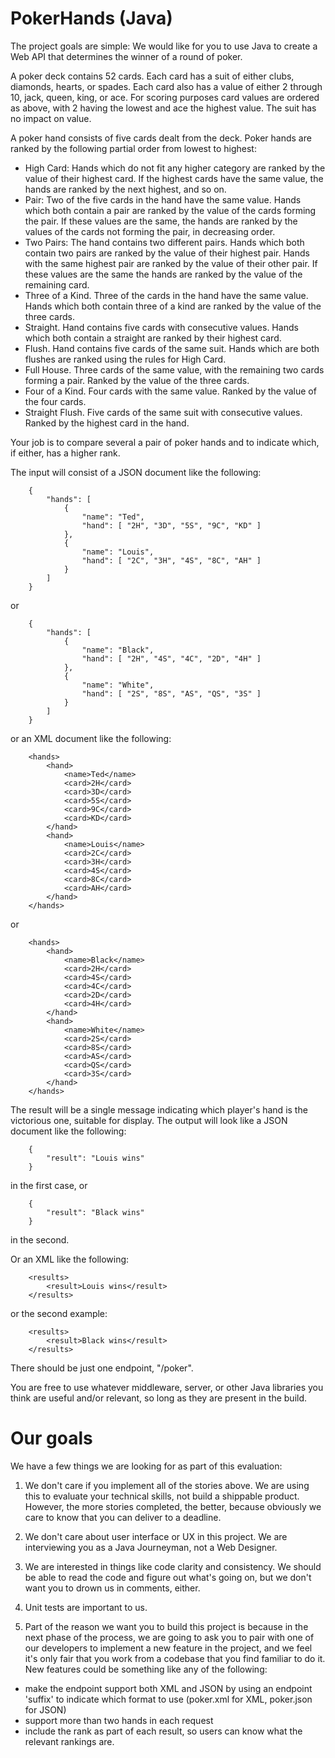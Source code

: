 # PokerHands (Java)

The project goals are simple: We would like for you to use Java to
create a Web API that determines the winner of a round of poker.

A poker deck contains 52 cards. Each card has a suit of either
clubs, diamonds, hearts, or spades. Each card also has a value of either
2 through 10, jack, queen, king, or ace. For scoring purposes card values
are ordered as above, with 2 having the lowest and ace the highest value.
The suit has no impact on value.

A poker hand consists of five cards dealt from the deck. Poker hands are
ranked by the following partial order from lowest to highest:

* High Card: Hands which do not fit any higher category are ranked by the value of their highest card. If the highest cards have the same value, the hands are ranked by the next highest, and so on.
* Pair: Two of the five cards in the hand have the same value. Hands which both contain a pair are ranked by the value of the cards forming the pair. If these values are the same, the hands are ranked by the values of the cards not forming the pair, in decreasing order.
* Two Pairs: The hand contains two different pairs. Hands which both contain two pairs are ranked by the value of their highest pair. Hands with the same highest pair are ranked by the value of their other pair. If these values are the same the hands are ranked by the value of the remaining card.
* Three of a Kind. Three of the cards in the hand have the same value. Hands which both contain three of a kind are ranked by the value of the three cards.
* Straight. Hand contains five cards with consecutive values. Hands which both contain a straight are ranked by their highest card.
* Flush. Hand contains five cards of the same suit. Hands which are both flushes are ranked using the rules for High Card.
* Full House. Three cards of the same value, with the remaining two cards forming a pair. Ranked by the value of the three cards.
* Four of a Kind. Four cards with the same value. Ranked by the value of the four cards.
* Straight Flush. Five cards of the same suit with consecutive values. Ranked by the highest card in the hand.

Your job is to compare several a pair of poker hands and to indicate which, if either, has a higher rank.

The input will consist of a JSON document like the following:

		{
			"hands": [
				{
					"name": "Ted",
					"hand": [ "2H", "3D", "5S", "9C", "KD" ]
				},
				{
					"name": "Louis",
					"hand": [ "2C", "3H", "4S", "8C", "AH" ]
				}
			]
		}

or

		{
			"hands": [
				{
					"name": "Black",
					"hand": [ "2H", "4S", "4C", "2D", "4H" ]
				},
				{
					"name": "White",
					"hand": [ "2S", "8S", "AS", "QS", "3S" ]
				}
			]
		}


or an XML document like the following:

		<hands>
			<hand>
				<name>Ted</name>
				<card>2H</card>
				<card>3D</card>
				<card>5S</card>
				<card>9C</card>
				<card>KD</card>
			</hand>
			<hand>
				<name>Louis</name>
				<card>2C</card>
				<card>3H</card>
				<card>4S</card>
				<card>8C</card>
				<card>AH</card>
			</hand>
		</hands>

or

		<hands>
			<hand>
				<name>Black</name>
				<card>2H</card>
				<card>4S</card>
				<card>4C</card>
				<card>2D</card>
				<card>4H</card>
			</hand>
			<hand>
				<name>White</name>
				<card>2S</card>
				<card>8S</card>
				<card>AS</card>
				<card>QS</card>
				<card>3S</card>
			</hand>
		</hands>

The result will be a single message indicating which player's hand is the victorious
one, suitable for display. The output will look like a JSON document like the following:

		{
			"result": "Louis wins"
		}

in the first case, or

		{
			"result": "Black wins"
		}

in the second.

Or an XML like the following:

		<results>
			<result>Louis wins</result>
		</results>

or the second example:

		<results>
			<result>Black wins</result>
		</results>

There should be just one endpoint, "/poker".

You are free to use whatever middleware, server, or other Java libraries
you think are useful and/or relevant, so long as they are present in
the build.

# Our goals

We have a few things we are looking for as part of this evaluation:

1. We don't care if you implement all of the stories above. We are
using this to evaluate your technical skills, not build a shippable
product. However, the more stories completed, the better, because
obviously we care to know that you can deliver to a deadline.

2. We don't care about user interface or UX in this project. We
are interviewing you as a Java Journeyman, not a Web Designer.

3. We are interested in things like code clarity and consistency.
We should be able to read the code and figure out what's going on,
but we don't want you to drown us in comments, either.

4. Unit tests are important to us.

5. Part of the reason we want you to build this project is because
in the next phase of the process, we are going to ask you to pair
with one of our developers to implement a new feature in the project,
and we feel it's only fair that you work from a codebase that you
find familiar to do it. New features could be something like any of the following:

* make the endpoint support both XML and JSON by using an endpoint 'suffix' to indicate which format to use (poker.xml for XML, poker.json for JSON)
* support more than two hands in each request
* include the rank as part of each result, so users can know what the relevant rankings are.

